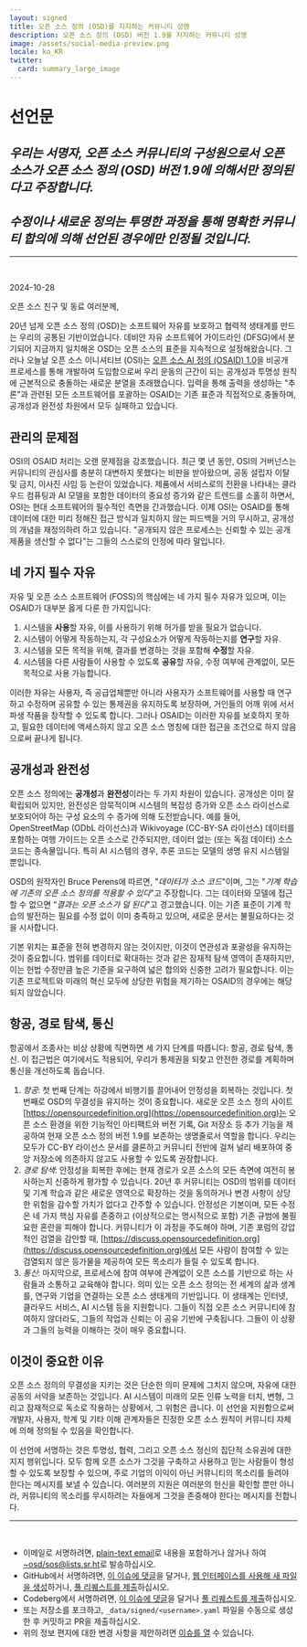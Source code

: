 ```yaml
---
layout: signed
title: 오픈 소스 정의 (OSD)를 지지하는 커뮤니티 성명
description: 오픈 소스 정의 (OSD) 버전 1.9를 지지하는 커뮤니티 성명
image: /assets/social-media-preview.png
locale: ko_KR
twitter:
  card: summary_large_image
---
```


# **선언문**

## *우리는 서명자, 오픈 소스 커뮤니티의 구성원으로서 오픈 소스가 오픈 소스 정의 (OSD) 버전 1.9에 의해서만 정의된다고 주장합니다.*

## *수정이나 새로운 정의는 투명한 과정을 통해 명확한 커뮤니티 합의에 의해 선언된 경우에만 인정될 것입니다.*

---
<br>

2024-10-28

오픈 소스 친구 및 동료 여러분께,

20년 넘게 오픈 소스 정의 (OSD)는 소프트웨어 자유를 보호하고 협력적 생태계를 만드는 우리의 공통된 기반이었습니다. 데비안 자유 소프트웨어 가이드라인 (DFSG)에서 분기되어 지금까지 일치해온 OSD는 오픈 소스의 표준을 지속적으로 설정해왔습니다. 그러나 오늘날 오픈 소스 이니셔티브 (OSI)는 [오픈 소스 AI 정의 (OSAID) 1.0](https://opensource.org/ai/open-source-ai-definition)을 비공개 프로세스를 통해 개발하여 도입함으로써 우리 운동의 근간이 되는 공개성과 투명성 원칙에 근본적으로 충돌하는 새로운 분열을 초래했습니다. 입력을 통해 출력을 생성하는 "추론"과 관련된 모든 소프트웨어를 포괄하는 OSAID는 기존 표준과 직접적으로 충돌하며, 공개성과 완전성 차원에서 모두 실패하고 있습니다.

## 관리의 문제점

OSI의 OSAID 처리는 오랜 문제점을 강조했습니다. 최근 몇 년 동안, OSI의 거버넌스는 커뮤니티의 관심사를 충분히 대변하지 못했다는 비판을 받아왔으며, 공동 설립자 이탈 및 금지, 이사진 사임 등 논란이 있었습니다. 제품에서 서비스로의 전환을 나타내는 클라우드 컴퓨팅과 AI 모델을 포함한 데이터의 중요성 증가와 같은 트렌드를 소홀히 하면서, OSI는 현대 소프트웨어의 필수적인 측면을 간과했습니다. 이제 OSI는 OSAID를 통해 데이터에 대한 미리 정해진 접근 방식과 일치하지 않는 피드백을 거의 무시하고, 공개성의 개념을 재정의하려 하고 있습니다. "공개되지 않은 프로세스는 신뢰할 수 있는 공개 제품을 생산할 수 없다"는 그들의 스스로의 인정에 따라 말입니다.

## 네 가지 필수 자유

자유 및 오픈 소스 소프트웨어 (FOSS)의 핵심에는 네 가지 필수 자유가 있으며, 이는 OSAID가 대부분 옳게 다룬 한 가지입니다:

1.	시스템을 **사용**할 자유, 이를 사용하기 위해 허가를 받을 필요가 없습니다.
2.	시스템이 어떻게 작동하는지, 각 구성요소가 어떻게 작동하는지를 **연구**할 자유.
3.	시스템을 모든 목적을 위해, 결과를 변경하는 것을 포함해 **수정**할 자유.
4.	시스템을 다른 사람들이 사용할 수 있도록 **공유**할 자유, 수정 여부에 관계없이, 모든 목적으로 사용 가능합니다.

이러한 자유는 사용자, 즉 공급업체뿐만 아니라 사용자가 소프트웨어를 사용할 때 연구하고 수정하며 공유할 수 있는 통제권을 유지하도록 보장하며, 거인들의 어깨 위에 서서 파생 작품을 창작할 수 있도록 합니다. 그러나 OSAID는 이러한 자유를 보호하지 못하고, 필요한 데이터에 액세스하지 않고 오픈 소스 명칭에 대한 접근을 조건으로 하지 않음으로써 끝나게 됩니다.

## 공개성과 완전성

오픈 소스 정의에는 **공개성**과 **완전성**이라는 두 가지 차원이 있습니다. 공개성은 이미 잘 확립되어 있지만, 완전성은 암묵적이며 시스템의 복잡성 증가와 오픈 소스 라이선스로 보호되어야 하는 구성 요소의 수 증가에 의해 도전받습니다. 예를 들어, OpenStreetMap (ODbL 라이선스)과 Wikivoyage (CC-BY-SA 라이선스) 데이터를 포함하는 여행 가이드는 오픈 소스로 간주되지만, 데이터 없는 (또는 독점 데이터) 소스 코드는 종속물입니다. 특히 AI 시스템의 경우, 추론 코드는 모델의 생명 유지 시스템일 뿐입니다.

OSD의 원작자인 Bruce Perens에 따르면, "*데이터가 소스 코드*"이며, 그는 "*기계 학습에 기존의 오픈 소스 정의를 적용할 수 있다*"고 주장합니다. 그는 데이터와 모델에 접근할 수 없으면 “*결과는 오픈 소스가 덜 된다*"고 경고했습니다. 이는 기존 표준이 기계 학습의 발전하는 필요를 수정 없이 이미 충족하고 있으며, 새로운 문서는 불필요하다는 것을 시사합니다.

기본 위치는 표준을 전혀 변경하지 않는 것이지만, 이것이 연관성과 포괄성을 유지하는 것이 중요합니다. 범위를 데이터로 확대하는 것과 같은 잠재적 탐색 영역이 존재하지만, 이는 헌법 수정만큼 높은 기준을 요구하여 넓은 합의와 신중한 고려가 필요합니다. 이는 기존 프로젝트와 미래의 혁신 모두에 상당한 위험을 제기하는 OSAID의 경우에는 해당되지 않았습니다.

## 항공, 경로 탐색, 통신

항공에서 조종사는 비상 상황에 직면하면 세 가지 단계를 따릅니다: 항공, 경로 탐색, 통신. 이 접근법은 여기에서도 적용되어, 우리가 통제권을 되찾고 안전한 경로를 계획하며 통신을 개선하도록 돕습니다.

1.	*항공*: 첫 번째 단계는 하강에서 비행기를 끌어내어 안정성을 회복하는 것입니다. 첫 번째로 OSD의 무결성을 유지하는 것이 중요합니다. 새로운 오픈 소스 정의 사이트 [https://opensourcedefinition.org](https://opensourcedefinition.org)는 오픈 소스 환경을 위한 기능적인 아티팩트와 버전 기록, Git 저장소 등 추가 기능을 제공하여 현재 오픈 소스 정의 버전 1.9를 보존하는 생명줄로서 역할을 합니다. 우리는 모두가 CC-BY 라이선스 문서를 클론하고 커뮤니티 전반에 걸쳐 널리 배포하여 중앙 저장소에 의존하지 않고도 사용할 수 있도록 권장합니다.
2.	*경로 탐색*: 안정성을 회복한 후에는 현재 경로가 오픈 소스의 모든 측면에 여전히 봉사하는지 신중하게 평가할 수 있습니다. 20년 후 커뮤니티는 OSD의 범위를 데이터 및 기계 학습과 같은 새로운 영역으로 확장하는 것을 동의하거나 변경 사항이 상당한 위험을 감수할 가치가 없다고 간주할 수 있습니다. 안정성은 기본이며, 모든 수정은 네 가지 핵심 자유를 존중하고 (이상적으로는 명시적으로 포함) 기존 규범에 불필요한 혼란을 피해야 합니다. 커뮤니티가 이 과정을 주도해야 하며, 기존 포럼의 강압적인 검열을 감안할 때, [https://discuss.opensourcedefinition.org](https://discuss.opensourcedefinition.org)에서 모든 사람이 참여할 수 있는 검열되지 않은 등가물을 제공하여 모든 목소리가 들릴 수 있도록 합니다.
3.	*통신*: 마지막으로, 프로세스에 참여 여부에 관계없이 오픈 소스를 기반으로 하는 사람들과 소통하고 교육해야 합니다. 의미 있는 오픈 소스 정의는 전 세계의 삶과 생계를, 연구와 기업을 연결하는 오픈 소스 생태계의 기반입니다. 이 생태계는 인터넷, 클라우드 서비스, AI 시스템 등을 지원합니다. 그들이 직접 오픈 소스 커뮤니티에 참여하지 않더라도, 그들의 작업과 신뢰는 이 공유 기반에 구축됩니다. 그들이 이 상황과 그들의 능력을 이해하는 것이 매우 중요합니다.

## 이것이 중요한 이유

오픈 소스 정의의 무결성을 지키는 것은 단순한 의미 문제에 그치지 않으며, 자유에 대한 공동의 서약을 보존하는 것입니다. AI 시스템이 미래의 모든 인류 노력을 터치, 변형, 그리고 잠재적으로 독소로 작용하는 상황에서, 그 위험은 큽니다. 이 선언을 지원함으로써 개발자, 사용자, 학계 및 기타 이해 관계자들은 진정한 오픈 소스 원칙이 커뮤니티 자체에 의해 정의될 수 있음을 확인합니다.

이 선언에 서명하는 것은 투명성, 협력, 그리고 오픈 소스 정신의 집단적 소유권에 대한 지지 행위입니다. 모두 함께 오픈 소스가 그것을 구축하고 사용하고 믿는 사람들이 형성할 수 있도록 보장할 수 있으며, 주로 기업의 이익이 아닌 커뮤니티의 목소리를 들려야 한다는 메시지를 보낼 수 있습니다. 여러분의 지원은 여러분의 헌신을 확인할 뿐만 아니라, 커뮤니티의 목소리를 무시하려는 자들에게 그것을 존중해야 한다는 메시지를 전합니다.

---
<br>

- 이메일로 서명하려면, [plain-text email](https://useplaintext.email/)로 내용을 포함하거나 않거나 하여 [~osd/sos@lists.sr.ht](mailto:~osd/sos@lists.sr.ht)로 발송하십시오.
- GitHub에서 서명하려면, [이 이슈에 댓글](https://github.com/OpenSourceDefinition/SaveOpenSource/issues/1)을 달거나, [웹 인터페이스를 사용해 새 파일을 생성](https://github.com/OpenSourceDefinition/SaveOpenSource/new/master/_data/signed)하거나, [풀 리퀘스트를 제출](https://github.com/OpenSourceDefinition/SaveOpenSource/pulls)하십시오.
- Codeberg에서 서명하려면, [이 이슈에 댓글](https://codeberg.org/osd/sos/issues/1)을 달거나 [풀 리퀘스트를 제출](https://codeberg.org/osd/sos/pulls)하십시오.
- 또는 저장소를 포크하고, `_data/signed/<username>.yaml` 파일을 수동으로 생성한 후 커밋하고 PR을 제출하십시오.
- 위의 정보 편지에 대한 변경 사항을 제안하려면 [이슈를 열](https://codeberg.org/osd/sos/issues) 수 있습니다.